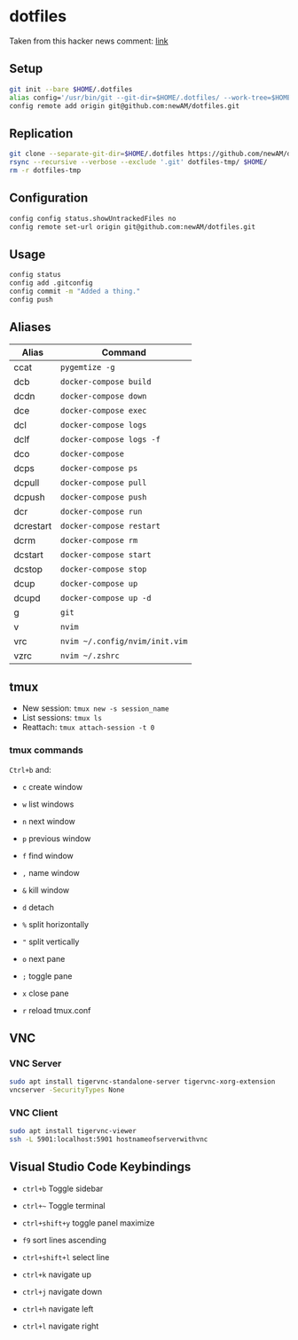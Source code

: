 # dotfiles
Taken from this hacker news comment: [link](https://news.ycombinator.com/item?id=11070797)

## Setup
```bash
git init --bare $HOME/.dotfiles
alias config='/usr/bin/git --git-dir=$HOME/.dotfiles/ --work-tree=$HOME'
config remote add origin git@github.com:newAM/dotfiles.git
```

## Replication
```bash
git clone --separate-git-dir=$HOME/.dotfiles https://github.com/newAM/dotfiles.git dotfiles-tmp
rsync --recursive --verbose --exclude '.git' dotfiles-tmp/ $HOME/
rm -r dotfiles-tmp
```

## Configuration
```bash
config config status.showUntrackedFiles no
config remote set-url origin git@github.com:newAM/dotfiles.git
```

## Usage
```bash
config status
config add .gitconfig
config commit -m "Added a thing."
config push
```

## Aliases
| Alias     | Command                        |
|-----------|--------------------------------|
| ccat      | `pygemtize -g`                 |
| dcb       | `docker-compose build`         |
| dcdn      | `docker-compose down`          |
| dce       | `docker-compose exec`          |
| dcl       | `docker-compose logs`          |
| dclf      | `docker-compose logs -f`       |
| dco       | `docker-compose`               |
| dcps      | `docker-compose ps`            |
| dcpull    | `docker-compose pull`          |
| dcpush    | `docker-compose push`          |
| dcr       | `docker-compose run`           |
| dcrestart | `docker-compose restart`       |
| dcrm      | `docker-compose rm`            |
| dcstart   | `docker-compose start`         |
| dcstop    | `docker-compose stop`          |
| dcup      | `docker-compose up`            |
| dcupd     | `docker-compose up -d`         |
| g         | `git`                          |
| v         | `nvim`                         |
| vrc       | `nvim ~/.config/nvim/init.vim` |
| vzrc      | `nvim ~/.zshrc`                |

## tmux
* New session: `tmux new -s session_name`
* List sessions: `tmux ls`
* Reattach: `tmux attach-session -t 0`

### tmux commands
`Ctrl+b` and:

* `c` create window
* `w` list windows
* `n` next window
* `p` previous window
* `f` find window
* `,`  name window
* `&`  kill window

* `d` detach
* `%` split horizontally
* `"` split vertically
* `o` next pane
* `;` toggle pane
* `x` close pane
* `r` reload tmux.conf

## VNC
### VNC Server
```bash
sudo apt install tigervnc-standalone-server tigervnc-xorg-extension
vncserver -SecurityTypes None
```

### VNC Client
```bash
sudo apt install tigervnc-viewer
ssh -L 5901:localhost:5901 hostnameofserverwithvnc
```

## Visual Studio Code Keybindings

* `ctrl+b` Toggle sidebar
* `ctrl+~` Toggle terminal

* `ctrl+shift+y` toggle panel maximize
* `f9` sort lines ascending
* `ctrl+shift+l` select line
* `ctrl+k` navigate up
* `ctrl+j` navigate down
* `ctrl+h` navigate left
* `ctrl+l` navigate right
